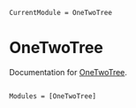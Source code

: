 ```@meta
CurrentModule = OneTwoTree
```

# OneTwoTree

Documentation for [OneTwoTree](https://github.com/nichtJakob/OneTwoTree.jl).

```@index
```

```@autodocs
Modules = [OneTwoTree]
```